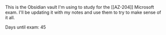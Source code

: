 This is the Obsidian vault I'm using to study for the [[AZ-204]] Microsoft exam. I'll be updating it with my notes and use them to try to make sense of it all.

Days until exam: 45